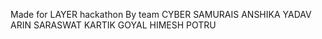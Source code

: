 Made for LAYER hackathon
By team CYBER SAMURAIS
ANSHIKA YADAV
ARIN SARASWAT
KARTIK GOYAL
HIMESH POTRU
